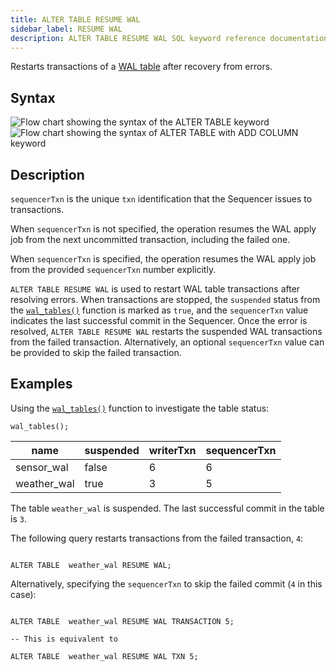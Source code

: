 ```yaml
---
title: ALTER TABLE RESUME WAL
sidebar_label: RESUME WAL
description: ALTER TABLE RESUME WAL SQL keyword reference documentation.
---
```


Restarts transactions of a [WAL table](/docs/concept/write-ahead-log/) after
recovery from errors.

## Syntax

![Flow chart showing the syntax of the ALTER TABLE keyword](/img/docs/diagrams/alterTable.svg)
![Flow chart showing the syntax of ALTER TABLE with ADD COLUMN keyword](/img/docs/diagrams/alterTableResumeWal.svg)

## Description

`sequencerTxn` is the unique `txn` identification that the Sequencer issues to
transactions.

When `sequencerTxn` is not specified, the operation resumes the WAL apply job
from the next uncommitted transaction, including the failed one.

When `sequencerTxn` is specified, the operation resumes the WAL apply job
from the provided `sequencerTxn` number explicitly.

`ALTER TABLE RESUME WAL` is used to restart WAL table transactions after
resolving errors. When transactions are stopped, the `suspended` status from the
[`wal_tables()`](/docs/reference/function/meta#wal_tables) function is marked as
`true`, and the `sequencerTxn` value indicates the last successful commit in the
Sequencer. Once the error is resolved, `ALTER TABLE RESUME WAL` restarts the
suspended WAL transactions from the failed transaction. Alternatively, an
optional `sequencerTxn` value can be provided to skip the failed transaction.

## Examples

Using the [`wal_tables()`](/docs/reference/function/meta#wal_tables) function to
investigate the table status:

```questdb-sql title="List all tables"
wal_tables();
```

| name        | suspended | writerTxn | sequencerTxn |
| ----------- |-----------|-----------|--------------|
| sensor_wal  | false     | 6         | 6            |
| weather_wal | true      | 3         | 5            |

The table `weather_wal` is suspended. The last successful commit in the
table is `3`.

The following query restarts transactions from the failed transaction, `4`:

```questdb-sql

ALTER TABLE  weather_wal RESUME WAL;

```

Alternatively, specifying the `sequencerTxn` to skip the failed commit (`4` in
this case):

```questdb-sql

ALTER TABLE  weather_wal RESUME WAL TRANSACTION 5;

-- This is equivalent to

ALTER TABLE  weather_wal RESUME WAL TXN 5;

```
